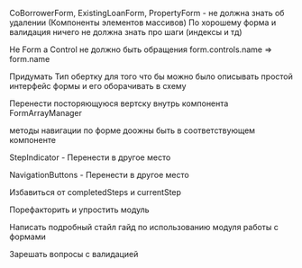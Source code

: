 CoBorrowerForm, ExistingLoanForm, PropertyForm - не должна знать об удалении  (Компоненты элементов массивов)
По хорошему форма и валидация ничего не должна знать про шаги (индексы и тд)

Не Form а Control
не должно быть обращения form.controls.name => form.name

Придумать Тип обертку для того что бы можно было описывать простой интерфейс формы и его оборачивать в схему

Перенести посторяющуюся вертску внутрь компонента FormArrayManager



методы навигации по форме доожны быть в соответствующем компоненте



StepIndicator - Перенести в другое место

NavigationButtons - Перенести в другое место

Избавиться от completedSteps и currentStep


Порефакторить и упростить модуль

Написать подробный стайл гайд по использованию модуля работы с формами

Зарешать вопросы с валидацией